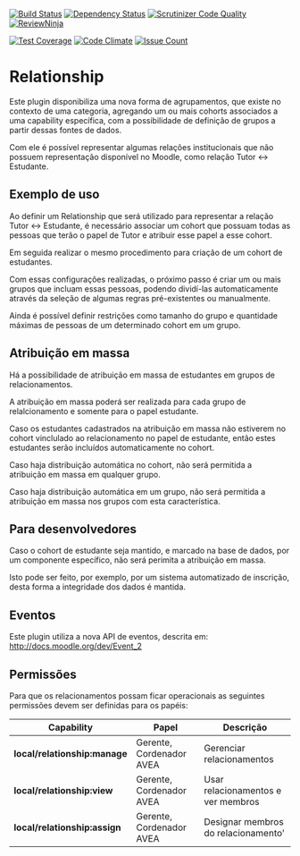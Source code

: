 [![Build Status](https://travis-ci.org/UFSC/moodle-local-relationship.svg?branch=master)](https://travis-ci.org/UFSC/moodle-local-relationship)
[![Dependency Status](https://gemnasium.com/badges/github.com/UFSC/moodle-local-relationship.svg)](https://gemnasium.com/github.com/UFSC/moodle-local-relationship)
[![Scrutinizer Code Quality](https://scrutinizer-ci.com/g/UFSC/moodle-local-relationship/badges/quality-score.png?b=master)](https://scrutinizer-ci.com/g/UFSC/moodle-local-relationship/?branch=master)
[![ReviewNinja](https://app.review.ninja/54116132/badge)](https://app.review.ninja/UFSC/moodle-local-relationship)

[![Test Coverage](https://codeclimate.com/github/UFSC/moodle-local-relationship/badges/coverage.svg)](https://codeclimate.com/github/UFSC/moodle-local-relationship/coverage)
[![Code Climate](https://codeclimate.com/github/UFSC/moodle-local-relationship/badges/gpa.svg)](https://codeclimate.com/github/UFSC/moodle-local-relationship)
[![Issue Count](https://codeclimate.com/github/UFSC/moodle-local-relationship/badges/issue_count.svg)](https://codeclimate.com/github/UFSC/moodle-local-relationship)

Relationship
============

Este plugin disponibiliza uma nova forma de agrupamentos, que existe
no contexto de uma categoria, agregando um ou mais cohorts associados
a uma capability específica, com a possibilidade de definição de grupos
a partir dessas fontes de dados.

Com ele é possível representar algumas relações institucionais que não
possuem representação disponível no Moodle, como relação Tutor <->
Estudante.

Exemplo de uso
--------------

Ao definir um Relationship que será utilizado para representar a relação
Tutor <-> Estudante, é necessário associar um cohort que possuam todas as
pessoas que terão o papel de Tutor e atribuir esse papel a esse cohort.

Em seguida realizar o mesmo procedimento para criação de um cohort de
estudantes.

Com essas configurações realizadas, o próximo passo é criar um ou mais
grupos que incluam essas pessoas, podendo dividí-las automaticamente
através da seleção de algumas regras pré-existentes ou manualmente.

Ainda é possível definir restrições como tamanho do grupo e quantidade
máximas de pessoas de um determinado cohort em um grupo.

Atribuição em massa
------------------

Há a possibilidade de atribuição em massa de estudantes em grupos de
relacionamentos.

A atribuição em massa poderá ser realizada para cada grupo de
relalcionamento e somente para o papel estudante.

Caso os estudantes cadastrados na atribuição em massa não estiverem
no cohort vinclulado ao relacionamento no papel de estudante, então
estes estudantes serão incluídos automaticamente no cohort.

Caso haja distribuição automática no cohort, não será permitida a
atribuição em massa em qualquer grupo.

Caso haja distribuição automática em um grupo, não será permitida a
atribuição em massa nos grupos com esta característica.

Para desenvolvedores
--------------------

Caso o cohort de estudante seja mantido, e marcado na base de dados,
por um componente específico, não será perimita a atribuição em massa.

Isto pode ser feito, por exemplo, por um sistema automatizado de
inscrição, desta forma a integridade dos dados é mantida.

Eventos
-------

Este plugin utiliza a nova API de eventos, descrita em:
http://docs.moodle.org/dev/Event_2

Permissões
----------

Para que os relacionamentos possam ficar operacionais as seguintes 
permissões devem ser definidas para os papéis:

|   Capability              | Papel | Descrição |
| --- | --- | --- |
| **local/relationship:manage** | Gerente, Cordenador AVEA  | Gerenciar relacionamentos | 
| **local/relationship:view** | Gerente, Cordenador AVEA | Usar relacionamentos e ver membros |
| **local/relationship:assign** | Gerente, Cordenador AVEA | Designar membros do relacionamento' |
